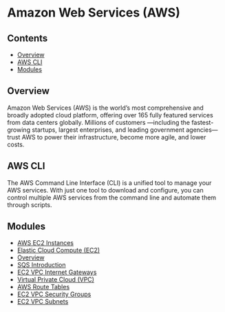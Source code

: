 # Amazon Web Services (AWS)

<!--TOC_START-->
## Contents
- [Overview](#overview)
- [AWS CLI](#aws-cli)
- [Modules](#modules)

<!--TOC_END-->
## Overview
Amazon Web Services (AWS) is the world’s most comprehensive and broadly adopted cloud platform, offering over 165 fully featured services from data centers globally. Millions of customers —including the fastest-growing startups, largest enterprises, and leading government agencies—trust AWS to power their infrastructure, become more agile, and lower costs.

## AWS CLI
The AWS Command Line Interface (CLI) is a unified tool to manage your AWS services.
With just one tool to download and configure, you can control multiple AWS services from the command line and automate them through scripts.
<!--MODULES_START-->
## Modules
- [AWS EC2 Instances](./modules/ec2-instances)
- [Elastic Cloud Compute (EC2)](./modules/ec2-introduction)
- [Overview](./modules/ec2-key-pairs)
- [SQS Introduction](./modules/sqs-introduction)
- [EC2 VPC Internet Gateways](./modules/vpc-internet-gateways)
- [Virtual Private Cloud (VPC)](./modules/vpc-introduction)
- [AWS Route Tables](./modules/vpc-route-tables)
- [EC2 VPC Security Groups](./modules/vpc-security-groups)
- [EC2 VPC Subnets](./modules/vpc-subnets)
<!--MODULES_END-->
